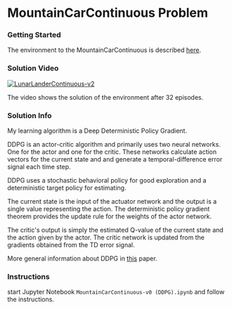# MountainCarContinuous Problem

### Getting Started
The environment to the MountainCarContinuous is described [here](https://github.com/openai/gym/wiki/MountainCarContinuous-v0).

### Solution Video
[![LunarLanderContinuous-v2](http://img.youtube.com/vi/RGKRfxfEFEA/0.jpg)](https://www.youtube.com/watch?v=RGKRfxfEFEA "MountainCarContinuous-v0")

The video shows the solution of the environment after 32 episodes.

### Solution Info
My learning algorithm is a Deep Deterministic Policy Gradient.

DDPG is an actor-critic algorithm and primarily uses two neural networks.
One for the actor and one for the critic. These networks calculate action vectors for the current state and and generate a temporal-difference error signal each time step.

DDPG uses a stochastic behavioral policy for good exploration and a deterministic target policy for estimating.

The current state is the input of the actuator network and the output is a single value representing the action. The deterministic policy gradient theorem provides the update rule for the weights of the actor network.

The critic's output is simply the estimated Q-value of the current state and the action given by the actor. The critic network is updated from the gradients obtained from the TD error signal.

More general information about DDPG in [this](https://arxiv.org/pdf/1509.02971.pdf) paper.

### Instructions

start Jupyter Notebook `MountainCarContinuous-v0 (DDPG).ipynb` and follow the instructions. 
